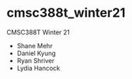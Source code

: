 # cmsc388t_winter21

CMSC388T Winter 21

- Shane Mehr
- Daniel Kyung
- Ryan Shriver
- Lydia Hancock

